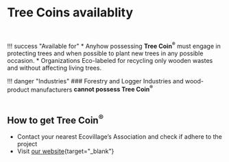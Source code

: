# Tree Coins availablity

<br>

!!! success "Available for"
    * Anyhow possessing **Tree Coin<sup>®</sup>** must engage in protecting trees and when possible to plant new trees in any possible occasion.
    * Organizations Eco-labeled for recycling only wooden wastes and without affecting living trees.

!!! danger "Industries"
    ### Forestry and Logger Industries and wood-product manufacturers <strong>cannot possess Tree Coin<sup>®</sup></strong><br>
<br>

## How to get Tree Coin<sup>®</sup>

* Contact your nearest Ecovillage’s Association and check if adhere to the project
* Visit [our website](http://treecoin.online){target="_blank"}
